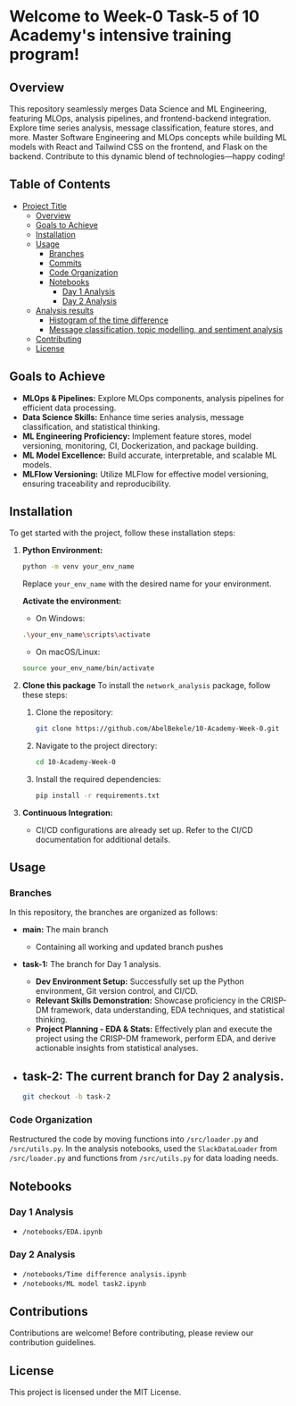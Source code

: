 # Welcome to Week-0 Task-5 of 10 Academy's intensive training program!

## Overview

This repository seamlessly merges Data Science and ML Engineering, featuring MLOps, analysis pipelines, and frontend-backend integration. Explore time series analysis, message classification, feature stores, and more. Master Software Engineering and MLOps concepts while building ML models with React and Tailwind CSS on the frontend, and Flask on the backend. Contribute to this dynamic blend of technologies—happy coding!
## Table of Contents

- [Project Title](#Welcome-to-Week-0-Task-2-of-10-Academy's-intensive-training-program!)
  - [Overview](#overview)
  - [Goals to Achieve](#goals-to-achieve)
  - [Installation](#installation)
  - [Usage](#usage)
    - [Branches](#branches)
    - [Commits](#commits)
    - [Code Organization](#code-organization)
    - [Notebooks](#notebooks)
        - [Day 1 Analysis](#day-1-analysis)
        - [Day 2 Analysis](#day-2-analysis)
  - [Analysis results](#analysis-results)
      - [Histogram of the time difference](#histogram-of-the-time-difference)
      - [Message classification, topic modelling, and sentiment analysis](#message-classification-topic-modelling-and-sentiment-analysis)
  - [Contributing](#contributing)
  - [License](#license)


## Goals to Achieve

- **MLOps & Pipelines:** Explore MLOps components, analysis pipelines for efficient data processing.
- **Data Science Skills:** Enhance time series analysis, message classification, and statistical thinking.
- **ML Engineering Proficiency:** Implement feature stores, model versioning, monitoring, CI, Dockerization, and package building.
- **ML Model Excellence:** Build accurate, interpretable, and scalable ML models.
- **MLFlow Versioning:** Utilize MLFlow for effective model versioning, ensuring traceability and reproducibility.

## Installation

To get started with the project, follow these installation steps:

1. **Python Environment:**
    ```bash
    python -m venv your_env_name
    ```

    Replace `your_env_name` with the desired name for your environment.
    
    **Activate the environment:**

    - On Windows:

    ```bash
    .\your_env_name\scripts\activate
    ```

    - On macOS/Linux:

    ```bash
    source your_env_name/bin/activate
    ```

2. **Clone this package**
    To install the `network_analysis` package, follow these steps:

    1. Clone the repository:
        ```bash
        git clone https://github.com/AbelBekele/10-Academy-Week-0.git
        ```
    2. Navigate to the project directory:
        ```bash
        cd 10-Academy-Week-0
        ```
    
    3. Install the required dependencies:
        ```bash
        pip install -r requirements.txt
        ```


3. **Continuous Integration:**
    - CI/CD configurations are already set up. Refer to the CI/CD documentation for additional details.

## Usage

### Branches

In this repository, the branches are organized as follows:

- **main:** The main branch
    - Containing all working and updated branch pushes    

- **task-1:** The branch for Day 1 analysis.
    - **Dev Environment Setup:** Successfully set up the Python environment, Git version control, and CI/CD.
    - **Relevant Skills Demonstration:** Showcase proficiency in the CRISP-DM framework, data understanding, EDA techniques, and statistical thinking.
    - **Project Planning - EDA & Stats:** Effectively plan and execute the project using the CRISP-DM framework, perform EDA, and derive actionable insights from statistical analyses.

- **task-2:** The current branch for Day 2 analysis. 
    - 

  ```bash
  git checkout -b task-2
    ```
### Code Organization

Restructured the code by moving functions into `/src/loader.py` and `/src/utils.py`. In the analysis notebooks, used the `SlackDataLoader` from `/src/loader.py` and functions from `/src/utils.py` for data loading needs.

## Notebooks
### Day 1 Analysis
  - `/notebooks/EDA.ipynb`
### Day 2 Analysis
  - `/notebooks/Time difference analysis.ipynb`
  - `/notebooks/ML model task2.ipynb`

## Contributions
Contributions are welcome! Before contributing, please review our contribution guidelines.

##  License
This project is licensed under the MIT License.